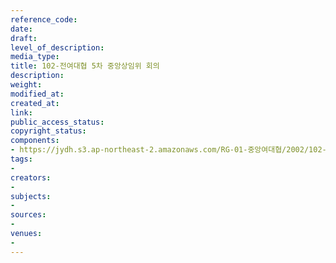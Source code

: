```yaml
---
reference_code: 
date: 
draft: 
level_of_description: 
media_type: 
title: 102-전여대협 5차 중앙상임위 회의
description: 
weight: 
modified_at: 
created_at: 
link: 
public_access_status: 
copyright_status: 
components:
- https://jydh.s3.ap-northeast-2.amazonaws.com/RG-01-중앙여대협/2002/102-전여대협+5차+중앙상임위+회의.pdf
tags:
- 
creators:
- 
subjects:
- 
sources:
- 
venues:
- 
---
```

